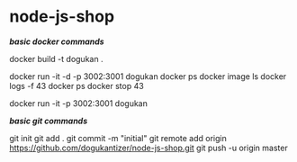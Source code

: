 # node-js-shop

***basic docker commands***

docker build -t dogukan .

docker run -it -d -p 3002:3001 dogukan
docker ps
docker image ls
docker logs -f  43
docker ps
docker stop 43

docker run -it -p 3002:3001 dogukan

***basic git commands***

git init
git add .
git commit -m "initial"
git remote add origin https://github.com/dogukantizer/node-js-shop.git
git push -u origin master

